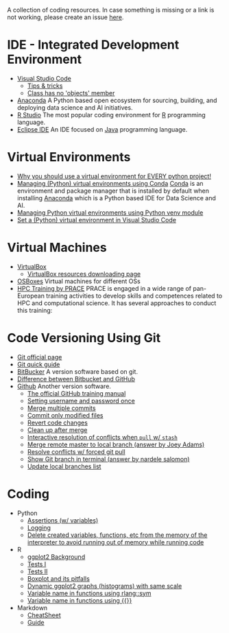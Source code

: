 A collection of coding resources. In case something is missing or a link is not working, please create an issue [here](https://github.com/vpapaioannou/coding_resources/issues).

# IDE - Integrated Development Environment

- [Visual Studio Code](https://code.visualstudio.com/)
  - [Tips & tricks](https://code.visualstudio.com/docs/getstarted/tips-and-tricks#vscode)
  - [Class has no 'objects' member](https://stackoverflow.com/questions/58255016/class-has-no-objects-member/58255140#58255140)
- [Anaconda](https://www.anaconda.com/) A Python based open ecosystem for sourcing, building, and deploying data science and AI initiatives.
- [R Studio](https://posit.co/downloads/) The most popular coding environment for [R](https://www.r-project.org/) programming language.
- [Eclipse IDE](https://eclipseide.org/) An IDE focused on [Java](https://en.wikipedia.org/wiki/Java_(programming_language)) programming language.

# Virtual Environments

- [Why you should use a virtual environment for EVERY python project!](https://towardsdatascience.com/why-you-should-use-a-virtual-environment-for-every-python-project-c17dab3b0fd0)
- [Managing (Python) virtual environments using Conda](https://docs.conda.io/projects/conda/en/latest/user-guide/tasks/manage-environments.html) [Conda](https://geohackweek.github.io/Introductory/01-conda-tutorial/) is an environment and package manager that is installed by default when installing [Anaconda](https://www.anaconda.com/) which is a Python based IDE
for Data Science and AI.
- [Managing Python virtual environments using Python venv module](https://docs.python.org/3/library/venv.html)
- [Set a (Python) virtual environment in Visual Studio Code](https://www.roelpeters.be/change-venv-for-python-in-vs-code/)

# Virtual Machines

- [VirtualBox]()
  - [VirtualBox resources downloading page](https://download.virtualbox.org/virtualbox/6.1.28/)
- [OSBoxes](https://www.osboxes.org/) Virtual machines for different OSs
- [HPC Training by PRACE](https://training.prace-ri.eu/) PRACE is engaged in a wide range of pan-European training activities to develop skills and competences related to HPC and computational science. It has several approaches to conduct this training:

# Code Versioning Using Git

- [Git official page](https://git-scm.com/about/branching-and-merging)
- [Git quick guide](https://rogerdudler.github.io/git-guide/)
- [BitBucker](https://bitbucket.org/) A version software based on git.
- [Difference between Bitbucket and GitHub](https://www.geeksforgeeks.org/difference-between-bitbucket-and-github/)
- [Github](https://github.com/) Another version software.
  - [The official GitHub training manual](https://githubtraining.github.io/training-manual/#/)
  - [Setting username and password once](https://stackoverflow.com/questions/8840551/configuring-user-and-password-with-git-bash)
  - [Merge multiple commits](https://stackoverflow.com/questions/12522565/how-can-i-combine-two-commits-into-one-commit/)
  - [Commit only modified files](https://stackoverflow.com/questions/4873976/how-to-commit-only-modified-and-not-new-or-deleted-files)
  - [Revert code changes](https://stackoverflow.com/questions/6971717/github-how-to-revert-changes-to-previous-state)
  - [Clean up after merge](https://www.fizerkhan.com/blog/posts/clean-up-your-local-branches-after-merge-and-delete-in-github#:~:text=The%20command%20git%20remote%20prune,an%20option%20%2D%2Ddry%2Drun%20)
  - [Interactive resolution of conflicts when `pull` w/ `stash`](https://stackoverflow.com/questions/28195778/git-stash-apply-with-interactive-mode)
  - [Merge remote master to local branch (answer by Joey Adams)](https://stackoverflow.com/questions/7200614/how-to-merge-remote-master-to-local-branch)
  - [Resolve conflicts w/ forced git pull](https://itsyndicate.org/blog/how-to-use-git-force-pull-properly/)
  - [Show Git branch in terminal (answer by nardele salomon)](https://askubuntu.com/questions/730754/how-do-i-show-the-git-branch-with-colours-in-bash-prompt)
  - [Update local branches list](https://theshravan.net/blog/update-the-local-list-of-remote-branches-in-the-git-repository/)

# Coding

- Python
  - [Assertions (w/ variables)](https://www.journaldev.com/15791/python-assert)
  - [Logging](https://realpython.com/python-logging/)
  - [Delete created variables, functions, etc from the memory of the interpreter to avoid running out of memory while running code](https://stackoverflow.com/questions/26545051/is-there-a-way-to-delete-created-variables-functions-etc-from-the-memory-of-th)
- R
  - [ggplot2 Background](http://felixfan.github.io/ggplot2-remove-grid-background-margin/)
  - [Tests I](https://www.r-bloggers.com/t-tests/)
  - [Tests II](https://www.r-bloggers.com/add-p-values-and-significance-levels-to-ggplots/)
  - [Boxplot and its pitfalls](https://www.data-to-viz.com/caveat/boxplot.html)
  - [Dynamic ggplot2 graphs (histograms) with same scale](https://stackoverflow.com/questions/60438297/r-histograms-with-shared-same-x-and-y-axes/60438728?noredirect=1#comment107179917_60438728)
  - [Variable name in functions using rlang::sym](https://linogaliana.netlify.app/post/datatable/datatable-nse/)
  - [Variable name in functions using {{}}](https://www.tidyverse.org/blog/2020/02/glue-strings-and-tidy-eval/)
- Markdown
  - [CheatSheet](https://github.com/adam-p/markdown-here/wiki/Markdown-Cheatsheet)
  - [Guide](https://www.markdownguide.org/)
